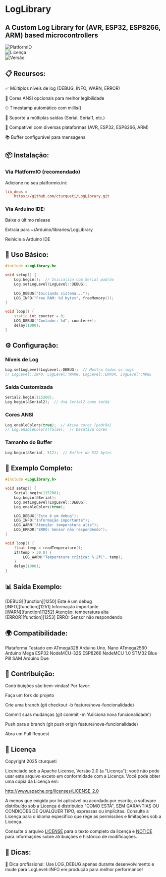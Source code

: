 # LogLibrary  
## A Custom Log Library for (AVR, ESP32, ESP8266, ARM) based microcontrollers

![PlatformIO](https://img.shields.io/badge/PlatformIO-Compatible-orange?style=plastic&logo=platformio)  
![Licença](https://img.shields.io/badge/licen%C3%A7a-Apache%202.0-blue.svg?style=plastic&logo=apache)  
![Versão](https://img.shields.io/badge/Vers%C3%A3o-1.0.0-green.svg?style=plastic&logo=github)  

## 📋 Recursos:  
✅ Múltiplos níveis de log (DEBUG, INFO, WARN, ERROR)

🌈 Cores ANSI opcionais para melhor legibilidade

⏱ Timestamp automático com millis()

📡 Suporte a múltiplas saídas (Serial, Serial1, etc.)

🧩 Compatível com diversas plataformas (AVR, ESP32, ESP8266, ARM)

📚 Buffer configurável para mensagens

## 📦 Instalação:  
### Via PlatformIO (recomendado)
Adicione no seu platformio.ini:

```ini
lib_deps = 
    https://github.com/cturqueti/LogLibrary.git
```
### Via Arduino IDE:  
Baixe o último release

Extraia para ~/Arduino/libraries/LogLibrary

Reinicie a Arduino IDE

## 🚀 Uso Básico:
```cpp
#include <LogLibrary.h>

void setup() {
    Log.begin();  // Inicializa com Serial padrão
    Log.setLogLevel(LogLevel::DEBUG);
    
    LOG_DEBUG("Iniciando sistema...");
    LOG_INFO("Free RAM: %d bytes", freeMemory());
}

void loop() {
    static int counter = 0;
    LOG_DEBUG("Contador: %d", counter++);
    delay(1000);
}
```
## ⚙️ Configuração:
### Níveis de Log
```cpp
Log.setLogLevel(LogLevel::DEBUG);  // Mostra todos os logs
// LogLevel::INFO, LogLevel::WARN, LogLevel::ERROR, LogLevel::NONE
```
### Saída Customizada
```cpp
Serial2.begin(115200);
Log.begin(&Serial2);  // Usa Serial2 como saída
```
### Cores ANSI
```cpp
Log.enableColors(true);  // Ativa cores (padrão)
// Log.enableColors(false);  // Desativa cores
```
### Tamanho do Buffer
```cpp
Log.begin(&Serial, 512);  // Buffer de 512 bytes
```
## 📝 Exemplo Completo:
```cpp
#include <LogLibrary.h>

void setup() {
    Serial.begin(115200);
    Log.begin(&Serial);
    Log.setLogLevel(LogLevel::DEBUG);
    Log.enableColors(true);

    LOG_DEBUG("Este é um debug");
    LOG_INFO("Informação importante");
    LOG_WARN("Atenção: temperatura alta");
    LOG_ERROR("ERRO: Sensor não respondendo");
}

void loop() {
    float temp = readTemperature();
    if(temp > 30.0) {
        LOG_WARN("Temperatura crítica: %.2fC", temp);
    }
    delay(1000);
}
```

## 📊 Saída Exemplo:  
[DEBUG][function][1250] Este é um debug  
[INFO][function][1251] Informação importante  
[WARN][function][1252] Atenção: temperatura alta  
[ERROR][function][1253] ERRO: Sensor não respondendo  

## 🌍 Compatibilidade:  
Plataforma	Testado em
ATmega328	Arduino Uno, Nano
ATmega2560	Arduino Mega
ESP32	NodeMCU-32S
ESP8266	NodeMCU 1.0
STM32	Blue Pill
SAM	Arduino Due


## 🤝 Contribuição:  
Contribuições são bem-vindas! Por favor:

Faça um fork do projeto

Crie uma branch (git checkout -b feature/nova-funcionalidade)

Commit suas mudanças (git commit -m 'Adiciona nova funcionalidade')

Push para a branch (git push origin feature/nova-funcionalidade)

Abra um Pull Request

## 📜 Licença
Copyright 2025 cturqueti

Licenciado sob a Apache License, Versão 2.0 (a "Licença");
você não pode usar este arquivo exceto em conformidade com a Licença.
Você pode obter uma cópia da Licença em:

http://www.apache.org/licenses/LICENSE-2.0

A menos que exigido por lei aplicável ou acordado por escrito, o software
distribuído sob a Licença é distribuído "COMO ESTÁ",
SEM GARANTIAS OU CONDIÇÕES DE QUALQUER TIPO, expressas ou implícitas.
Consulte a Licença para o idioma específico que rege as permissões e
limitações sob a Licença.

Consulte o arquivo [LICENSE](LICENSE) para o texto completo da licença e
[NOTICE](NOTICE) para informações sobre atribuições e histórico de modificações.


## 📝 Dicas:
🔧 Dica profissional: Use LOG_DEBUG apenas durante desenvolvimento e mude para LogLevel::INFO em produção para melhor performance!